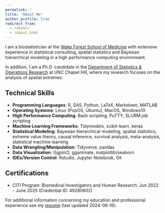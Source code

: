 ```yaml
---
permalink: /
title: "About Me"
author_profile: true
redirect_from: 
  - /about/
  - /about.html
---
```


I am a biostatistician at the [Wake Forest School of Medicine](https://school.wakehealth.edu/departments/biostatistics-and-data-science) with extensive experience in statistical consulting, spatial statistics and Bayesian hierarchical modeling in a high performance computing environment. 

In addition, I am a Ph.D. candidate in the [Department of Statistics & Operations Research](https://stor.unc.edu/) at UNC Chapel Hill, where my research focuses on the analysis of spatial extremes.

## Technical Skills

- **Programming Languages**: R, SAS, Python, LaTeX, Markdown, MATLAB
- **Operating Systems**: Linux (PopOS, Ubuntu), MacOS, Windows10
- **High Performance Computing**: Bash scripting, PuTTY, SLURM job scripting
- **Machine Learning Frameworks**: Tidymodels, scikit-learn, keras
- **Statistical Modeling**: Bayesian hierarchical modeling, spatial statistics, extreme value theory, causal inference, survival analysis, meta-analysis, statistical machine learning
- **Data Wrangling/Manipulation**: Tidyverse, pandas
- **Data Visualization**: Ggplot2, gganimate, matplotlib/seaborn
- **IDEs/Version Control**: Rstudio, Jupyter Notebook, Git

## Certifications

 - CITI Program: Biomedical Investigators and Human Research: Jun 2022 - June 2025 (Credential ID: 49280602)

For additional information concerning my education and professional experience see my [resume](/resume.pdf) (last updated 2024-06-16).

